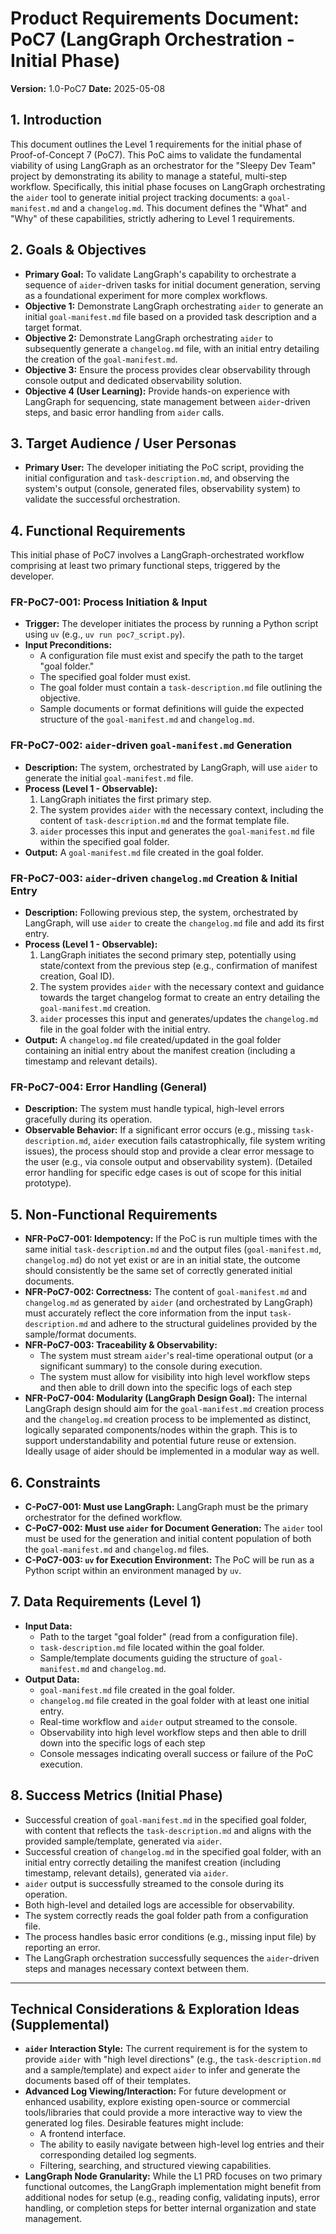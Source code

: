 # Product Requirements Document: PoC7 (LangGraph Orchestration - Initial Phase)

**Version:** 1.0-PoC7
**Date:** 2025-05-08

## 1. Introduction

This document outlines the Level 1 requirements for the initial phase of Proof-of-Concept 7 (PoC7). This PoC aims to validate the fundamental viability of using LangGraph as an orchestrator for the "Sleepy Dev Team" project by demonstrating its ability to manage a stateful, multi-step workflow. Specifically, this initial phase focuses on LangGraph orchestrating the `aider` tool to generate initial project tracking documents: a `goal-manifest.md` and a `changelog.md`. This document defines the "What" and "Why" of these capabilities, strictly adhering to Level 1 requirements.

## 2. Goals & Objectives

* **Primary Goal:** To validate LangGraph's capability to orchestrate a sequence of `aider`-driven tasks for initial document generation, serving as a foundational experiment for more complex workflows.
* **Objective 1:** Demonstrate LangGraph orchestrating `aider` to generate an initial `goal-manifest.md` file based on a provided task description and a target format.
* **Objective 2:** Demonstrate LangGraph orchestrating `aider` to subsequently generate a `changelog.md` file, with an initial entry detailing the creation of the `goal-manifest.md`.
* **Objective 3:** Ensure the process provides clear observability through console output and dedicated observability solution.
* **Objective 4 (User Learning):** Provide hands-on experience with LangGraph for sequencing, state management between `aider`-driven steps, and basic error handling from `aider` calls.

## 3. Target Audience / User Personas

* **Primary User:** The developer initiating the PoC script, providing the initial configuration and `task-description.md`, and observing the system's output (console, generated files, observability system) to validate the successful orchestration.

## 4. Functional Requirements

This initial phase of PoC7 involves a LangGraph-orchestrated workflow comprising at least two primary functional steps, triggered by the developer.

### FR-PoC7-001: Process Initiation & Input

* **Trigger:** The developer initiates the process by running a Python script using `uv` (e.g., `uv run poc7_script.py`).
* **Input Preconditions:**
    * A configuration file must exist and specify the path to the target "goal folder."
    * The specified goal folder must exist.
    * The goal folder must contain a `task-description.md` file outlining the objective.
    * Sample documents or format definitions will guide the expected structure of the `goal-manifest.md` and `changelog.md`.

### FR-PoC7-002: `aider`-driven `goal-manifest.md` Generation

* **Description:** The system, orchestrated by LangGraph, will use `aider` to generate the initial `goal-manifest.md` file.
* **Process (Level 1 - Observable):**
    1.  LangGraph initiates the first primary step.
    2.  The system provides `aider` with the necessary context, including the content of `task-description.md` and the format template file.
    3.  `aider` processes this input and generates the `goal-manifest.md` file within the specified goal folder.
* **Output:** A `goal-manifest.md` file created in the goal folder.

### FR-PoC7-003: `aider`-driven `changelog.md` Creation & Initial Entry

* **Description:** Following previous step, the system, orchestrated by LangGraph, will use `aider` to create the `changelog.md` file and add its first entry.
* **Process (Level 1 - Observable):**
    1.  LangGraph initiates the second primary step, potentially using state/context from the previous step (e.g., confirmation of manifest creation, Goal ID).
    2.  The system provides `aider` with the necessary context and guidance towards the target changelog format to create an entry detailing the `goal-manifest.md` creation.
    3.  `aider` processes this input and generates/updates the `changelog.md` file in the goal folder with the initial entry.
* **Output:** A `changelog.md` file created/updated in the goal folder containing an initial entry about the manifest creation (including a timestamp and relevant details).

### FR-PoC7-004: Error Handling (General)

* **Description:** The system must handle typical, high-level errors gracefully during its operation.
* **Observable Behavior:** If a significant error occurs (e.g., missing `task-description.md`, `aider` execution fails catastrophically, file system writing issues), the process should stop and provide a clear error message to the user (e.g., via console output and observability system). (Detailed error handling for specific edge cases is out of scope for this initial prototype).

## 5. Non-Functional Requirements

* **NFR-PoC7-001: Idempotency:** If the PoC is run multiple times with the same initial `task-description.md` and the output files (`goal-manifest.md`, `changelog.md`) do not yet exist or are in an initial state, the outcome should consistently be the same set of correctly generated initial documents.
* **NFR-PoC7-002: Correctness:** The content of `goal-manifest.md` and `changelog.md` as generated by `aider` (and orchestrated by LangGraph) must accurately reflect the core information from the input `task-description.md` and adhere to the structural guidelines provided by the sample/format documents.
* **NFR-PoC7-003: Traceability & Observability:**
    * The system must stream `aider`'s real-time operational output (or a significant summary) to the console during execution.
    * The system must allow for visibility into high level workflow steps and then able to drill down into the specific logs of each step
* **NFR-PoC7-004: Modularity (LangGraph Design Goal):** The internal LangGraph design should aim for the `goal-manifest.md` creation process and the `changelog.md` creation process to be implemented as distinct, logically separated components/nodes within the graph. This is to support understandability and potential future reuse or extension. Ideally usage of aider should be implemented in a modular way as well.

## 6. Constraints

* **C-PoC7-001: Must use LangGraph:** LangGraph must be the primary orchestrator for the defined workflow.
* **C-PoC7-002: Must use `aider` for Document Generation:** The `aider` tool must be used for the generation and initial content population of both the `goal-manifest.md` and `changelog.md` files.
* **C-PoC7-003: `uv` for Execution Environment:** The PoC will be run as a Python script within an environment managed by `uv`.

## 7. Data Requirements (Level 1)

* **Input Data:**
    * Path to the target "goal folder" (read from a configuration file).
    * `task-description.md` file located within the goal folder.
    * Sample/template documents guiding the structure of `goal-manifest.md` and `changelog.md`.
* **Output Data:**
    * `goal-manifest.md` file created in the goal folder.
    * `changelog.md` file created in the goal folder with at least one initial entry.
    * Real-time workflow and `aider` output streamed to the console.
    * Observability into high level workflow steps and then able to drill down into the specific logs of each step
    * Console messages indicating overall success or failure of the PoC execution.

## 8. Success Metrics (Initial Phase)

* Successful creation of `goal-manifest.md` in the specified goal folder, with content that reflects the `task-description.md` and aligns with the provided sample/template, generated via `aider`.
* Successful creation of `changelog.md` in the specified goal folder, with an initial entry correctly detailing the manifest creation (including timestamp, relevant details), generated via `aider`.
* `aider` output is successfully streamed to the console during its operation.
* Both high-level and detailed logs are accessible for observability.
* The system correctly reads the goal folder path from a configuration file.
* The process handles basic error conditions (e.g., missing input file) by reporting an error.
* The LangGraph orchestration successfully sequences the `aider`-driven steps and manages necessary context between them.

---

## Technical Considerations & Exploration Ideas (Supplemental)

* **`aider` Interaction Style:** The current requirement is for the system to provide `aider` with "high level directions" (e.g., the `task-description.md` and a sample/template) and expect `aider` to infer and generate the documents based off of their templates.
* **Advanced Log Viewing/Interaction:** For future development or enhanced usability, explore existing open-source or commercial tools/libraries that could provide a more interactive way to view the generated log files. Desirable features might include:
    * A frontend interface.
    * The ability to easily navigate between high-level log entries and their corresponding detailed log segments.
    * Filtering, searching, and structured viewing capabilities.
* **LangGraph Node Granularity:** While the L1 PRD focuses on two primary functional outcomes, the LangGraph implementation might benefit from additional nodes for setup (e.g., reading config, validating inputs), error handling, or completion steps for better internal organization and state management.